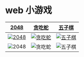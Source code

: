 # web 小游戏


| [2048](https://game.yutlee.cn/2048/index.html) | [贪吃蛇](https://game.yutlee.cn/snake/index.html) | [五子棋](https://game.yutlee.cn/five/index.html) |
| --- | --- | --- |
| [![2048](https://game.yutlee.cn/2048/screenshot.gif)](https://game.yutlee.cn/2048/index.html) | [![贪吃蛇](https://game.yutlee.cn/snake/screenshot.gif)](https://game.yutlee.cn/snake/index.html) | [![五子棋](https://game.yutlee.cn/five/screenshot.gif)](https://game.yutlee.cn/five/index.html) |
| ![2048](https://game.yutlee.cn/2048/qrcode.png) | ![贪吃蛇](https://game.yutlee.cn/snake/qrcode.png) | ![五子棋](https://game.yutlee.cn/five/qrcode.png) |